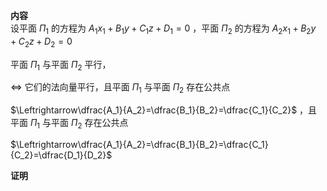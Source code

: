 **内容**  
设平面 $\Pi_1$ 的方程为 $A_1x_1+B_1y+C_1z+D_1=0$ ，平面 $\Pi_2$ 的方程为 $A_2x_1+B_2y+C_2z+D_2=0$  
  
平面 $\Pi_1$ 与平面 $\Pi_2$ 平行，  
  
$\Leftrightarrow$ 它们的法向量平行，且平面 $\Pi_1$ 与平面 $\Pi_2$ 存在公共点  
  
$\Leftrightarrow\dfrac{A_1}{A_2}=\dfrac{B_1}{B_2}=\dfrac{C_1}{C_2}$ ，且平面 $\Pi_1$ 与平面 $\Pi_2$ 存在公共点  
  
$\Leftrightarrow\dfrac{A_1}{A_2}=\dfrac{B_1}{B_2}=\dfrac{C_1}{C_2}=\dfrac{D_1}{D_2}$  
  
**证明**  
